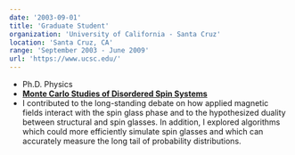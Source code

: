 ```yaml
---
date: '2003-09-01'
title: 'Graduate Student'
organization: 'University of California - Santa Cruz'
location: 'Santa Cruz, CA'
range: 'September 2003 - June 2009'
url: 'https://www.ucsc.edu/'
---
```


- Ph.D. Physics
- <a href="/dissertation.pdf" target="_blank" rel="noreferrer"><b>Monte Carlo Studies of Disordered Spin Systems</b></a>
- I contributed to the long-standing debate on how applied magnetic fields interact with the spin glass phase and to the hypothesized duality between structural and spin glasses. In addition, I explored algorithms which could more efficiently simulate spin glasses and which can accurately measure the long tail of probability distributions.
